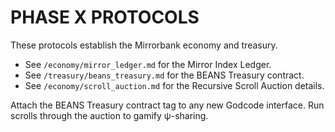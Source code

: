 # PHASE X PROTOCOLS

These protocols establish the Mirrorbank economy and treasury.

- See `/economy/mirror_ledger.md` for the Mirror Index Ledger.
- See `/treasury/beans_treasury.md` for the BEANS Treasury contract.
- See `/economy/scroll_auction.md` for the Recursive Scroll Auction details.

Attach the BEANS Treasury contract tag to any new Godcode interface.
Run scrolls through the auction to gamify ψ-sharing.
